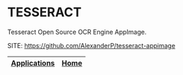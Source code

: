 # TESSERACT
 
 Tesseract Open Source OCR Engine AppImage.
 
 SITE: https://github.com/AlexanderP/tesseract-appimage

 | [Applications](https://portable-linux-apps.github.io/apps.html) | [Home](https://portable-linux-apps.github.io)
 | --- | --- |
